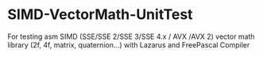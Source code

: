 # SIMD-VectorMath-UnitTest
For testing asm SIMD (SSE/SSE 2/SSE 3/SSE 4.x / AVX /AVX 2) vector math library (2f, 4f, matrix, quaternion...) with Lazarus and FreePascal Compiler
